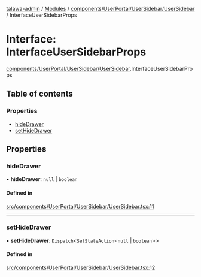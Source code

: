 [talawa-admin](../README.md) / [Modules](../modules.md) / [components/UserPortal/UserSidebar/UserSidebar](../modules/components_UserPortal_UserSidebar_UserSidebar.md) / InterfaceUserSidebarProps

# Interface: InterfaceUserSidebarProps

[components/UserPortal/UserSidebar/UserSidebar](../modules/components_UserPortal_UserSidebar_UserSidebar.md).InterfaceUserSidebarProps

## Table of contents

### Properties

- [hideDrawer](components_UserPortal_UserSidebar_UserSidebar.InterfaceUserSidebarProps.md#hidedrawer)
- [setHideDrawer](components_UserPortal_UserSidebar_UserSidebar.InterfaceUserSidebarProps.md#sethidedrawer)

## Properties

### hideDrawer

• **hideDrawer**: ``null`` \| `boolean`

#### Defined in

[src/components/UserPortal/UserSidebar/UserSidebar.tsx:11](https://github.com/palisadoes/talawa-admin/blob/bf9852d/src/components/UserPortal/UserSidebar/UserSidebar.tsx#L11)

___

### setHideDrawer

• **setHideDrawer**: `Dispatch`\<`SetStateAction`\<``null`` \| `boolean`\>\>

#### Defined in

[src/components/UserPortal/UserSidebar/UserSidebar.tsx:12](https://github.com/palisadoes/talawa-admin/blob/bf9852d/src/components/UserPortal/UserSidebar/UserSidebar.tsx#L12)
